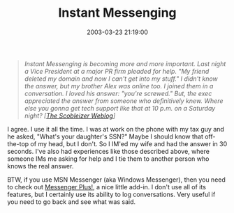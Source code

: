 ﻿---
layout: post
title: "Instant Messenging"
comments: false
date: 2003-03-23 21:19:00
categories:
 - Technology
subtext-id: e36bfe64-6e8b-4508-abf6-22ae34bc1177
alias: /blog/Instant-Messenging.aspx
---


> _Instant Messenging is becoming more and more important. Last night a Vice President at a major PR firm pleaded for help. "My friend deleted my domain and now I can't get into my stuff." I didn't know the answer, but my brother Alex was online too. I joined them in a conversation. I loved his answer: "you're screwed." But, the exec appreciated the answer from someone who definitively knew. Where else you gonna get tech support like that at 10 p.m. on a Saturday night? [_[_The Scobleizer Weblog_](http://radio.weblogs.com/0001011/)_]_

I agree. I use it all the time. I was at work on the phone with my tax guy and he asked, "What's your daughter's SSN?" Maybe I should know that off-the-top of my head, but I don't. So I IM'ed my wife and had the answer in 30 seconds. I've also had experiences like those described above, where someone IMs me asking for help and I tie them to another person who knows the real answer.

BTW, if you use MSN Messenger (aka Windows Messenger), then you need to check out [Messenger Plus!](http://msgplus.patchou.com/), a nice little add-in. I don't use all of its features, but I certainly use its ability to log conversations. Very useful if you need to go back and see what was said.
